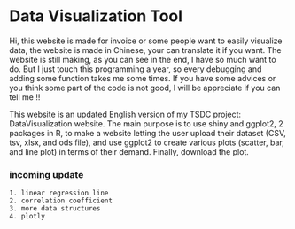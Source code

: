 # Data Visualization Tool
Hi, this website is made for invoice or some people want to easily visualize data, the website is made in Chinese, your can translate it if you want.
The website is still making, as you can see in the end, I have so much want to do. But I just touch this programming a year, so every debugging and adding some function takes me some times.
If you have some advices or you  think some part of the code is not good, I will be appreciate if you can tell me !!

This website is an updated English version of my TSDC project: DataVisualization website.
The main purpose is to use shiny and ggplot2, 2 packages in R, to make a website letting the user upload their dataset (CSV, tsv, xlsx, and ods file), and use ggplot2 to create various plots (scatter, bar, and line plot) in terms of their demand. Finally, download the plot.


### incoming update
    1. linear regression line
    2. correlation coefficient
    3. more data structures
    4. plotly